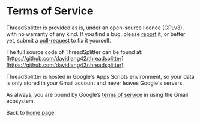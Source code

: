 # Terms of Service
ThreadSplitter is provided as is, under an open-source licence (GPLv3), with no warranty of any kind. If you find a bug, please [report](https://github.com/davidlang42/threadsplitter/issues) it, or better yet, submit a [pull-request](https://github.com/davidlang42/threadsplitter/pulls) to fix it yourself.

The full source code of ThreadSplitter can be found at: [https://github.com/davidlang42/threadsplitter](https://github.com/davidlang42/threadsplitter)

ThreadSplitter is hosted in Google's Apps Scripts environment, so your data is only stored in your Gmail account and never leaves Google's servers.

As always, you are bound by Google’s [terms of service](https://policies.google.com/terms?hl=en-US) in using the Gmail ecosystem.

Back to [home page](index.md).